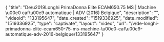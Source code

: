 {
    "title": "De\u2019Longhi PrimaDonna Elite ECAM650.75 MS | Machine \u00e0 caf\u00e9 automatique | ADV (2016) Belgique",
    "description": "",
    "videoid": "133195647",
    "date_created": "1519336925",
    "date_modified": "1519336925",
    "type": "captivate",
    "layout": "video",
    "url": "\/v\/de-longhi-primadonna-elite-ecam650-75-ms-machine-\u00e0-caf\u00e9-automatique-adv-2016-belgique\/133195647"
}